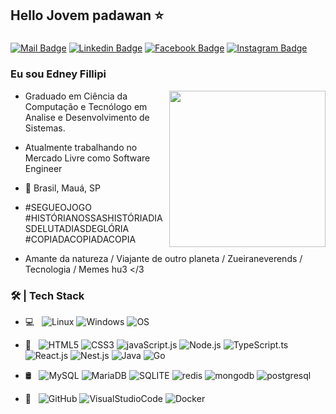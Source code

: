 ## Hello Jovem padawan ⭐️

###

[![Mail Badge](https://img.shields.io/badge/Gmail-D14836?style=for-the-badge&logo=gmail&logoColor=white&link=mailto:e.fillipi@gmail.com)](mailto:e.fillipi@gmail.com)
[![Linkedin Badge](https://img.shields.io/badge/LinkedIn-0077B5?style=for-the-badge&logo=linkedin&logoColor=white&link=https://www.linkedin.com/in/edney-fillipi/)](https://www.linkedin.com/in/edney-fillipi/)
[![Facebook Badge](https://img.shields.io/badge/Facebook-1877F2?style=for-the-badge&logo=facebook&logoColor=white&link=https://www.facebook.com/edney.fillipi)](https://www.facebook.com/edney.fillipi)
[![Instagram Badge](https://img.shields.io/badge/Instagram-E4405F?style=for-the-badge&logo=instagram&logoColor=white&link=https://www.instagram.com/efillipi/)](https://www.instagram.com/efillipi/)

### Eu sou Edney Fillipi

<img align="right" height="250" src="https://media.giphy.com/media/4Zgy9QqzWU8C3ugvCa/giphy.gif"/>

- Graduado em Ciência da Computação e Tecnólogo em Analise e Desenvolvimento de Sistemas.
- Atualmente trabalhando no Mercado Livre como Software Engineer

- 🏡 Brasil, Mauá, SP
- #SEGUEOJOGO #HISTÓRIANOSSASHISTÓRIADIASDELUTADIASDEGLÓRIA #COPIADACOPIADACOPIA
- Amante da natureza / Viajante de outro planeta / Zueiraneverends / Tecnologia / Memes hu3 </3

### 🛠 | Tech Stack

- 💻 &#160; 
![Linux](https://img.shields.io/badge/-Linux-333333?style=flat&logo=Linux)
![Windows](https://img.shields.io/badge/-Windows-333333?style=flat&logo=Windows)
![OS](https://img.shields.io/badge/-MAC-333333?style=flat&logo=APPLE)

- 📖 &#160;
![HTML5](https://img.shields.io/badge/-HTML5-333333?style=flat&logo=HTML5)
![CSS3](https://img.shields.io/badge/-CSS3-333333?style=flat&logo=CSS3)
![javaScript.js](https://img.shields.io/badge/-JavaScript-333333?style=flat&logo=javaScript)
![Node.js](https://img.shields.io/badge/-Node-333333?style=flat&logo=node.js)
![TypeScript.ts](https://img.shields.io/badge/-TypeScript-333333?style=flat&logo=typeScript)
![React.js](https://img.shields.io/badge/-React-333333?style=flat&logo=react)
![Nest.js](https://img.shields.io/badge/-nestjs-333333?style=flat&logo=nestjs)
![Java](https://img.shields.io/badge/Java-333333?style=flat&logo=openjdk)
![Go](https://img.shields.io/badge/-Go-333333?style=flat&logo=Go)


- 🛢 &#160;
![MySQL](https://img.shields.io/badge/-MySQL-333333?style=flat&logo=mysql)
![MariaDB](https://img.shields.io/badge/-MariaDB-333333?style=flat&logo=MariaDB)
![SQLITE](https://img.shields.io/badge/-SQLITE-333333?style=flat&logo=SQLITE)
![redis](https://img.shields.io/badge/-redis-333333?style=flat&logo=redis)
![mongodb](https://img.shields.io/badge/-mongodb-333333?style=flat&logo=mongodb)
![postgresql](https://img.shields.io/badge/-postgresql-333333?style=flat&logo=postgresql)

- 🔧 &#160;
![GitHub](https://img.shields.io/badge/-GitHub-333333?style=flat&logo=github)
![VisualStudioCode](https://img.shields.io/badge/-VisualStudioCode-333333?style=flat&logo=VisualStudioCode)
![Docker](https://img.shields.io/badge/-Docker-333333?style=flat&logo=Docker)
